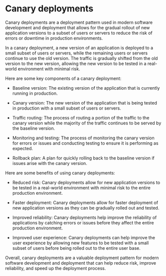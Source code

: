 # Canary deployments
Canary deployments are a deployment pattern used in modern software development and deployment that allows for the gradual rollout of new application versions to a subset of users or servers to reduce the risk of errors or downtime in production environments.

In a canary deployment, a new version of an application is deployed to a small subset of users or servers, while the remaining users or servers continue to use the old version. The traffic is gradually shifted from the old version to the new version, allowing the new version to be tested in a real-world environment with minimal risk.

Here are some key components of a canary deployment:

* Baseline version: The existing version of the application that is currently running in production.

* Canary version: The new version of the application that is being tested in production with a small subset of users or servers.

* Traffic routing: The process of routing a portion of the traffic to the canary version while the majority of the traffic continues to be served by the baseline version.

* Monitoring and testing: The process of monitoring the canary version for errors or issues and conducting testing to ensure it is performing as expected.

* Rollback plan: A plan for quickly rolling back to the baseline version if issues arise with the canary version.

Here are some benefits of using canary deployments:

* Reduced risk: Canary deployments allow for new application versions to be tested in a real-world environment with minimal risk to the entire production environment.

* Faster deployment: Canary deployments allow for faster deployment of new application versions as they can be gradually rolled out and tested.

* Improved reliability: Canary deployments help improve the reliability of applications by catching errors or issues before they affect the entire production environment.

* Improved user experience: Canary deployments can help improve the user experience by allowing new features to be tested with a small subset of users before being rolled out to the entire user base.

Overall, canary deployments are a valuable deployment pattern for modern software development and deployment that can help reduce risk, improve reliability, and speed up the deployment process.